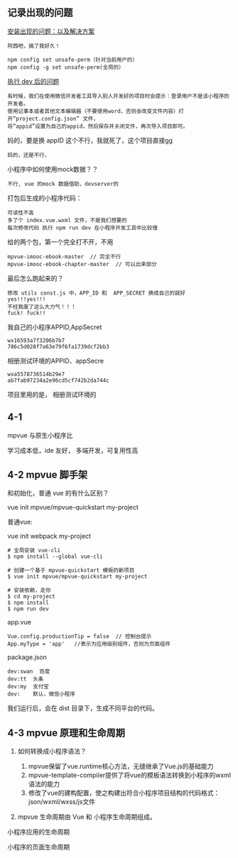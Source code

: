 ## 记录出现的问题

[安装出现的问题：以及解决方案](https://segmentfault.com/q/1010000020117933)
	
	阿西吧，搞了我好久！
	
	npm config set unsafe-perm（针对当前用户的）
	npm config -g set unsafe-perm(全局的）
[执行 dev 后的问题](https://blog.csdn.net/yuanxiang01/article/details/80170421)
	
	有时候，我们在使用微信开发者工具导入别人开发好的项目时会提示：登录用户不是该小程序的开发者。
	使用记事本或者其他文本编辑器（不要使用word，否则会改变文件内容）打开“project.config.json” 文件，
	将“appid”设置为自己的appid，然后保存并关闭文件，再次导入项目即可。


妈的，要是换 appID 这个不行，我就死了，这个项目直接gg

	妈的，还是不行，
	
小程序中如何使用mock数据？？
	
	不行, vue 的mock 数据借助，devserver的 

打包后生成的小程序代码：
	
	可读性不高
	多了个 index.vue.wxml 文件，不是我们想要的
	每次修改代码 执行 npm run dev 在小程序开发工具中比较慢

给的两个包，第一个完全打不开，不用
	
	mpvue-imooc-ebook-master  // 完全不行
	mpvue-imooc-ebook-chapter-master  // 可以出来部分

最后怎么跑起来的？
	
	修改 utils const.js 中，APP_ID 和  APP_SECRET 换成自己的就好
	yes!!!yes!!!
	不枉我废了这么大力气！！！
	fuck! fuck!!
	

我自己的小程序APPID,AppSecret

	wx16593a7f3206b7b7
	786c5d028f7a63e79f6fa1739dcf2bb3


相册测试环境的APPID、appSecre

	wxa5578736514b29e7
	ab7fab97234a2e96cd5cf742b2da744c

项目里用的是，	相册测试环境的

## 4-1

mpvue  与原生小程序比

学习成本低，ide 友好， 多端开发，可复用性高

## 4-2 mpvue 脚手架

和初始化，普通 vue 的有什么区别？

vue init mpvue/mpvue-quickstart my-project

普通vue:

vue init webpack  my-project

```
# 全局安装 vue-cli
$ npm install --global vue-cli

# 创建一个基于 mpvue-quickstart 模板的新项目
$ vue init mpvue/mpvue-quickstart my-project

# 安装依赖，走你
$ cd my-project
$ npm install
$ npm run dev

```



app.vue

```
Vue.config.productionTip = false  // 控制台提示
App.myType = 'app'   //表示为应用级别组件，否则为页面组件

``` 

package.json

```
dev:swan  百度
dev:tt  头条
dev:my  支付宝
dev:    默认，微信小程序
```

我们运行后，会在 dist 目录下，生成不同平台的代码。

## 4-3 mpvue 原理和生命周期

1. 如何转换成小程序语法？

	1.  mpvue保留了vue.runtime核心方法，无缝继承了Vue.js的基础能力
	2. mpvue-template-compiler提供了将vue的模板语法转换到小程序的wxml语法的能力
	3. 修改了vue的建构配置，使之构建出符合小程序项目结构的代码格式：json/wxml/wxss/js文件


2. mpvue 生命周期由 Vue 和  小程序生命周期组成。


小程序应用的生命周期

小程序的页面生命周期
	
	



